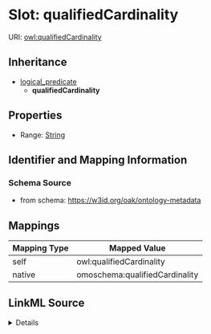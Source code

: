 

# Slot: qualifiedCardinality



URI: [owl:qualifiedCardinality](http://www.w3.org/2002/07/owl#qualifiedCardinality)




## Inheritance

* [logical_predicate](logical_predicate.md)
    * **qualifiedCardinality**









## Properties

* Range: [String](String.md)





## Identifier and Mapping Information







### Schema Source


* from schema: https://w3id.org/oak/ontology-metadata




## Mappings

| Mapping Type | Mapped Value |
| ---  | ---  |
| self | owl:qualifiedCardinality |
| native | omoschema:qualifiedCardinality |




## LinkML Source

<details>
```yaml
name: qualifiedCardinality
from_schema: https://w3id.org/oak/ontology-metadata
rank: 1000
is_a: logical_predicate
slot_uri: owl:qualifiedCardinality
alias: qualifiedCardinality
range: string

```
</details>